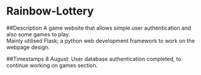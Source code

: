 # Rainbow-Lottery
##Description
A game website that allows simple user authentication and also some games to play.
<br/>
Mainly utilised Flask; a python web development framework to work on the webpage design.


##Timestamps
8 August: User database authentication completed, to continue working on games section.
